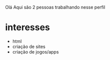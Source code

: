 Olá
Aqui são 2 pessoas trabalhando nesse perfil
# interesses
- html
- criação de sites
- criação de jogos/apps
